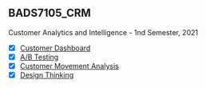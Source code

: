 ## BADS7105_CRM
Customer Analytics and Intelligence - 1nd Semester, 2021

- [x] [Customer Dashboard](./01_CustomerDashboard)  
- [x] [A/B Testing](./05_AB_Testing) 
- [x] [Customer Movement Analysis](./06_Customer_Movement_Analysis) 
- [x] [Design Thinking](./08_DesignThinking)
